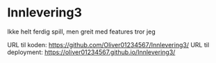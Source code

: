# Innlevering3
Ikke helt ferdig spill, men greit med features tror jeg

URL til koden: https://github.com/Oliver01234567/Innlevering3/
URL til deployment: https://oliver01234567.github.io/Innlevering3/
